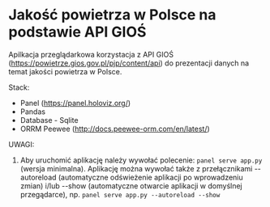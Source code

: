 # Jakość powietrza w Polsce na podstawie API GIOŚ

Apilkacja przeglądarkowa korzystacja z API GIOŚ (https://powietrze.gios.gov.pl/pjp/content/api) do prezentacji danych na temat jakości powietrza w Polsce.

Stack:

* Panel (https://panel.holoviz.org/)
* Pandas
* Database - Sqlite
* ORRM Peewee (http://docs.peewee-orm.com/en/latest/)

UWAGI:
1. Aby uruchomić aplikację należy wywołać polecenie: `panel serve app.py` (wersja minimalna). Aplikację można wywołać także z przełącznikami --autoreload (automatyczne odświeżenie aplikacji po wprowadzeniu zmian) 
i/lub --show (automatyczne otwarcie aplikacji w domyślnej przegądarce), np. `panel serve app.py --autoreload --show`
